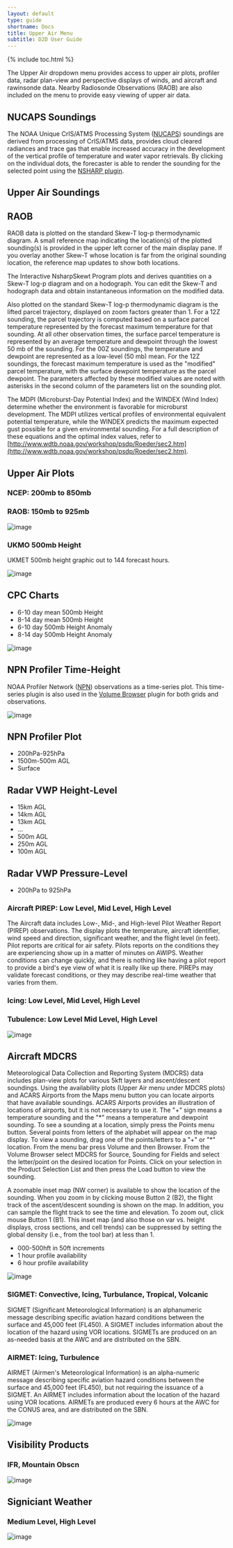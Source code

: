 ```yaml
---
layout: default
type: guide
shortname: Docs
title: Upper Air Menu
subtitle: D2D User Guide
---
```


{% include toc.html %}

The Upper Air dropdown menu provides access to upper air plots, profiler data, radar plan-view and perspective displays of winds, and aircraft and rawinsonde data. Nearby Radiosonde Observations (RAOB) are also included on the menu to provide easy viewing of upper air data.

## NUCAPS Soundings

The NOAA Unique CrIS/ATMS Processing System ([NUCAPS](http://www.ospo.noaa.gov/Products/atmosphere/soundings/nucaps/)) soundings are derived from processing of CrIS/ATMS data, provides cloud cleared radiances and trace gas that enable increased accuracy in the development of the vertical profile of temperature and water vapor retrievals. By clicking on the individual dots, the forecaster is able to render the sounding for the selected point using the [NSHARP plugin]().



## Upper Air Soundings

## RAOB

RAOB data is plotted on the standard Skew-T log-p thermodynamic diagram. A small reference map indicating the location(s) of the plotted sounding(s) is provided in the upper left corner of the main display pane. If you overlay another Skew-T whose location is far from the original sounding location, the reference map updates to show both locations.

The Interactive NsharpSkewt Program plots and derives quantities on a Skew-T log-p diagram and on a hodograph. You can edit the Skew-T and hodograph data and obtain instantaneous information on the modified data.

Also plotted on the standard Skew-T log-p thermodynamic diagram is the lifted parcel trajectory, displayed on zoom factors greater than 1. For a 12Z sounding, the parcel trajectory is computed based on a surface parcel temperature represented by the forecast maximum temperature for that sounding. At all other observation times, the surface parcel temperature is represented by an average temperature and dewpoint through the lowest 50 mb of the sounding. For the 00Z soundings, the temperature and dewpoint are represented as a low-level (50 mb) mean. For the 12Z soundings, the forecast maximum temperature is used as the "modified" parcel temperature, with the surface dewpoint temperature as the parcel dewpoint. The parameters affected by these modified values are noted with asterisks in the second column of the parameters list on the sounding plot.

The MDPI (Microburst-Day Potential Index) and the WINDEX (Wind Index) determine whether the
environment is favorable for microburst development. The MDPI utilizes vertical profiles of
environmental equivalent potential temperature, while the WINDEX predicts the maximum expected gust possible for a given environmental sounding. For a full description of these equations and the
optimal index values, refer to [http://www.wdtb.noaa.gov/workshop/psdp/Roeder/sec2.htm](http://www.wdtb.noaa.gov/workshop/psdp/Roeder/sec2.htm).

## Upper Air Plots

### NCEP: 200mb to 850mb

### RAOB: 150mb to 925mb

![image](../images/H4EJfAY.png)

### UKMO 500mb Height

UKMET 500mb height graphic out to 144 forecast hours.

![image](../images/xOnh51R.png)


## CPC Charts

* 6-10 day mean 500mb Height
* 8-14 day mean 500mb Height
* 6-10 day 500mb Height Anomaly
* 8-14 day 500mb Height Anomaly

![image](../images/FcG1aWx.png)


## NPN Profiler Time-Height

NOAA Profiler Network ([NPN](http://www.profiler.noaa.gov/home/)) observations as a time-series plot.  This time-series plugin is also used in the [Volume Browser]() plugin for both grids and observations.

![image](../images/nRHf9d6.png)


## NPN Profiler Plot

* 200hPa-925hPa
* 1500m-500m AGL
* Surface



## Radar VWP Height-Level

* 15km AGL
* 14km AGL
* 13km AGL
* ...
* 500m AGL
* 250m AGL
* 100m AGL

## Radar VWP Pressure-Level

* 200hPa to 925hPa


### Aircraft PIREP: Low Level, Mid Level, High Level

The Aircraft data includes Low-, Mid-, and High-level Pilot Weather Report (PIREP) observations. The display plots the temperature, aircraft identifier, wind speed and direction, significant weather, and the flight level (in feet). Pilot reports are critical for air safety. Pilots reports on the conditions they are experiencing show up in a matter of minutes on AWIPS. Weather conditions can change quickly, and there is nothing like having a pilot report to provide a bird's eye view of what it is really like up there. PIREPs may validate forecast conditions, or they may describe real-time weather that varies from them.

### Icing: Low Level, Mid Level, High Level

### Tubulence: Low Level Mid Level, High Level

![image](../images/82OmP1O.png)


## Aircraft MDCRS

Meteorological Data Collection and Reporting System (MDCRS) data includes plan-view plots for various 5kft layers and ascent/descent soundings. Using the availability plots (Upper Air menu under MDCRS plots) and ACARS Airports from the Maps menu button you can locate airports that have available soundings. ACARS Airports provides an illustration of locations of airports, but it is not necessary to use it. The "+" sign means a temperature sounding and the "\*" means a temperature and dewpoint sounding. To see a sounding at a location, simply press the Points menu button. Several points from letters of the alphabet will appear on the map display. To view a sounding, drag one of the points/letters to a "+" or "\*" location. From the menu bar press Volume and then Browser. From the Volume Browser select MDCRS for Source, Sounding for Fields and select the letter/point on the desired location for Points. Click on your selection in the Product Selection List and then press the Load button to view the sounding.

A zoomable inset map (NW corner) is available to show the location of the sounding. When you zoom in by clicking mouse Button 2 (B2), the flight track of the ascent/descent sounding is shown on the map. In addition, you can sample the flight track to see the time and elevation. To zoom out, click mouse Button 1 (B1). This inset map (and also those on var vs. height displays, cross sections, and cell trends) can be suppressed by setting the global density (i.e., from the tool bar) at less than 1.

* 000-500hft in 50ft increments
* 1 hour profile availability
* 6 hour profile availability

![image](../images/LH0ojSV.png)


### SIGMET: Convective, Icing, Turbulance,  Tropical, Volcanic

SIGMET (Significant Meteorological Information) is an alphanumeric message describing specific aviation hazard conditions between the surface and 45,000 feet (FL450). A SIGMET includes information about the location of the hazard using VOR locations. SIGMETs are produced on an as-needed basis at the AWC and are distributed on the SBN.


### AIRMET: Icing, Turbulence

AIRMET (Airmen's Meteorological Information) is an alpha-numeric message describing specific aviation hazard conditions between the surface and 45,000 feet (FL450), but not requiring the issuance of a SIGMET. An AIRMET includes information about the location of the hazard using VOR locations. AIRMETs are produced every 6 hours at the AWC for the CONUS area, and are distributed on the SBN.

![image](../images/dAKNWYk.png)

## Visibility Products

### IFR, Mountain Obscn

![image](../images/wI0Jaxs.png)

## Signiciant Weather

### Medium Level, High Level

![image](../images/OFRpsZU.png)
